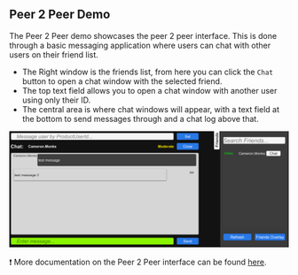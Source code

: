 ## **Peer 2 Peer Demo**
The Peer 2 Peer demo showcases the peer 2 peer interface. This is done through a basic messaging application where users can chat with other users on their friend list.
- The Right window is the friends list, from here you can click the ``Chat`` button to open a chat window with the selected friend.
- The top text field allows you to open a chat window with another user using only their ID.
- The central area is where chat windows will appear, with a text field at the bottom to send messages through and a chat log above that.

![P2P Chat](../images/eos_sdk_p2p.png)

❗ More documentation on the Peer 2 Peer interface can be found [here](https://dev.epicgames.com/docs/game-services/p-2-p).
